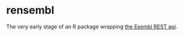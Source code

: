 # rensembl

The very early stage of an R package wrapping [the Esembl REST
api](http://rest.ensembl.org/). 


